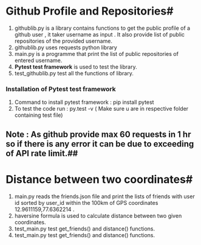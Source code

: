 # Github Profile and Repositories#
1. githublib.py is a library contains functions to get the public profile of a github user , it taker username as input . It also provide list of public repositories of the provided username.
2. githublib.py uses requests python library 
3. main.py is a programme that print the list of public repositories of entered username.
4. **Pytest test framework** is used to test the library.
5. test_githublib.py test all the functions of library.

### Installation of Pytest test framework ###
  1. Command to install pytest framework : pip install pytest
  2. To test the code run : py.test -v ( Make sure u are in respective folder containing test file)
## Note : As github provide max 60 requests in 1 hr so if there is any error it can be due to exceeding of API rate limit.##

# Distance between two coordinates#
1. main.py reads the friends.json file and print the lists of friends with user id sorted by user_id within the 100km of GPS coordinates 12.9611159,77.6362214 .
2. haversine formula is used to calculate distance between two given coordinates.
3. test_main.py test get_friends() and distance() functions.
3. test_main.py test get_friends() and distance() functions.

